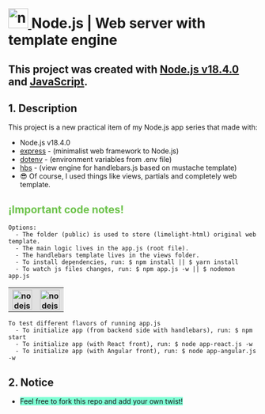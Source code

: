 # <a href="https://nodejs.org/es/" target="_blank"> <img src="https://www.vectorlogo.zone/logos/nodejs/nodejs-icon.svg" alt="nodejs" width="40" height="40"/> </a> Node.js | Web server with template engine

## This project was created with [Node.js v18.4.0](https://nodejs.org/es/blog/release/v18.4.0/) and [JavaScript](https://developer.mozilla.org/es/docs/Web/JavaScript).</h2>

## 1. Description
This project is a new practical item of my Node.js app series that made with:
 - Node.js v18.4.0
 - [express](https://www.npmjs.com/package/express) - (minimalist web framework to Node.js)
 - [dotenv](https://www.npmjs.com/package/dotenv) - (environment variables from .env file)
 - [hbs](https://www.npmjs.com/package/hbs) - (view engine for handlebars.js based on mustache template)
 - 😎 Of course, I used things like views, partials and completely web template. 

<h2 style="color: #6cc24a">¡Important code notes!</h2>

```
Options:
  - The folder (public) is used to store (limelight-html) original web template.
  - The main logic lives in the app.js (root file).
  - The handlebars template lives in the views folder.
  - To install dependencies, run: $ npm install || $ yarn install
  - To watch js files changes, run: $ npm app.js -w || $ nodemon app.js 
```

<table style="text-align: center;">
  <tr>
    <th style="background-color: #dddd">
      <a href="https://reactjs.org/" target="_blank"> <img src="https://www.vectorlogo.zone/logos/reactjs/reactjs-icon.svg" alt="nodejs" width="40" height="40"/> </a> 
    </th>
    <th style="background-color: #dddd"> 
      <a href="https://angular.io/" target="_blank"> <img src="https://www.vectorlogo.zone/logos/angular/angular-icon.svg" alt="nodejs" width="40" height="40"/> </a>  
    </th>
  </tr>
</table>

```
To test different flavors of running app.js
  - To initialize app (from backend side with handlebars), run: $ npm start
  - To initialize app (with React front), run: $ node app-react.js -w
  - To initialize app (with Angular front), run: $ node app-angular.js -w
```

## 2. Notice
<ul>
  <li>
    <span style="background-color: #7fffd4;">Feel free to fork this repo and add your own twist!
    </span>
  </li>
</ul>